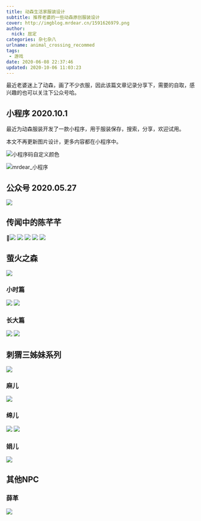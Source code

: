 ```yaml
---
title: 动森生活家服装设计
subtitle: 推荐老婆的一些动森原创服装设计
cover: http://imgblog.mrdear.cn/1591626979.png
author: 
  nick: 屈定
categories: 杂七杂八
urlname: animal_crossing_recommed
tags:
 - 游戏
date: 2020-06-08 22:37:46
updated: 2020-10-06 11:03:23
---
```


最近老婆迷上了动森，画了不少衣服，因此该篇文章记录分享下，需要的自取，感兴趣的也可以关注下公众号哈。

## 小程序 2020.10.1

最近为动森服装开发了一款小程序，用于服装保存，搜索，分享，欢迎试用。

本文不再更新图片设计，更多内容都在小程序中。

![小程序码自定义颜色](http://imgblog.mrdear.cn/uPic/1601969158906_laXi37.jpg-default-default)

![mrdear_小程序](http://imgblog.mrdear.cn/uPic/1601969555079_QJZrSo.png-default)

## 公众号 2020.05.27

![](http://imgblog.mrdear.cn/1591627641.png?imageMogr2/thumbnail/!100p)

## 传闻中的陈芊芊
![](http://imgblog.mrdear.cn/uPic/ds-cqq-dashboard.png-default "")
![](http://imgblog.mrdear.cn/uPic/ds-cqianqian1.png-default "")
![](http://imgblog.mrdear.cn/uPic/ds-cqq2.png-default "")
![](http://imgblog.mrdear.cn/uPic/ds-cqq3.png-default "")
![](http://imgblog.mrdear.cn/uPic/ds-hs1.png-default "")

## 萤火之森
![](http://imgblog.mrdear.cn/ds-yinghuo.png?imageMogr2/thumbnail/!100p)

### 小时篇
![](http://imgblog.mrdear.cn/ds-yinghuo-1.png?imageMogr2/thumbnail/!100p)
![](http://imgblog.mrdear.cn/ds-yinghuo2.png?imageMogr2/thumbnail/!100p)

### 长大篇
![](http://imgblog.mrdear.cn/ds-yinghuo3.png?imageMogr2/thumbnail/!100p)
![](http://imgblog.mrdear.cn/ds-yinghuo4.png?imageMogr2/thumbnail/!100p)

## 刺猬三姊妹系列
![](http://imgblog.mrdear.cn/ds-sanjiemei.png?imageMogr2/thumbnail/!100p)

### 麻儿
![](http://imgblog.mrdear.cn/ds-maer.png?imageMogr2/thumbnail/!100p)

### 绵儿
![](http://imgblog.mrdear.cn/ds-mianer-1.png?imageMogr2/thumbnail/!100p)
![](http://imgblog.mrdear.cn/ds-mianer-2.png?imageMogr2/thumbnail/!100p)

### 娟儿
![](http://imgblog.mrdear.cn/ds-juaner.png?imageMogr2/thumbnail/!100p)

## 其他NPC

### 薛革
![](http://imgblog.mrdear.cn/ds-xuege.png?imageMogr2/thumbnail/!100p)

